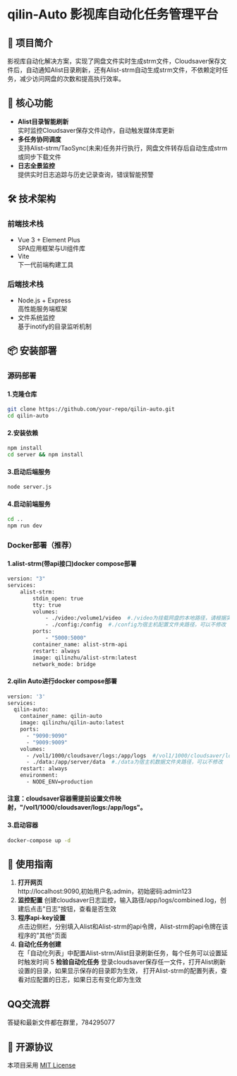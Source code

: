 # qilin-Auto 影视库自动化任务管理平台

## 🌟 项目简介
影视库自动化解决方案，实现了网盘文件实时生成strm文件，Cloudsaver保存文件后，自动通知Alist目录刷新，还有Alist-strm自动生成strm文件，不依赖定时任务，减少访问网盘的次数和提高执行效率。

## 🚀 核心功能
- **Alist目录智能刷新**  
  实时监控Cloudsaver保存文件动作，自动触发媒体库更新
- **多任务协同调度**  
  支持Alist-strm/TaoSync(未来)任务并行执行，网盘文件转存后自动生成strm或同步下载文件
- **日志全景监控**  
  提供实时日志追踪与历史记录查询，错误智能预警

## 🛠 技术架构
### 前端技术栈
- Vue 3 + Element Plus  
  SPA应用框架与UI组件库
- Vite  
  下一代前端构建工具

### 后端技术栈
- Node.js + Express  
  高性能服务端框架
- 文件系统监控  
  基于inotify的目录监听机制

## 📦 安装部署

### 源码部署

#### 1.克隆仓库
```bash
git clone https://github.com/your-repo/qilin-auto.git
cd qilin-auto
```
#### 2.安装依赖
```bash
npm install
cd server && npm install
```
#### 3.启动后端服务
```bash
node server.js
```
#### 4.启动前端服务
```bash
cd ..
npm run dev
```

### Docker部署（推荐）

#### 1.alist-strm(带api接口)docker compose部署
```bash
version: "3"
services:
    alist-strm:
        stdin_open: true
        tty: true
        volumes:
            - ./video:/volume1/video  #./video为挂载网盘的本地路径，请根据实际路径修改
            - ./config:/config  #./config为宿主机配置文件夹路径，可以不修改
        ports:
            - "5000:5000"
        container_name: alist-strm-api
        restart: always
        image: qilinzhu/alist-strm:latest
        network_mode: bridge
```
#### 2.qilin Auto进行docker compose部署
```bash
version: '3'
services:
  qilin-auto:
    container_name: qilin-auto
    image: qilinzhu/qilin-auto:latest
    ports:
      - "9090:9090"
      - "9009:9009"
    volumes:
      - /vol1/1000/cloudsaver/logs:/app/logs  #/vol1/1000/cloudsaver/logs为cloudsaver的宿主机日志文件夹，请根据实际路径修改
      - ./data:/app/server/data  #./data为宿主机数据文件夹路径，可以不修改
    restart: always
    environment:
      - NODE_ENV=production
```
#### 注意：cloudsaver容器需提前设置文件映射，"/vol1/1000/cloudsaver/logs:/app/logs"。

#### 3.启动容器
```bash
docker-compose up -d
```


## 🔧 使用指南
1. **打开网页**  
   http://localhost:9090,初始用户名:admin，初始密码:admin123
2. **监控配置**
   创建cloudsaver日志监控，输入路径/app/logs/combined.log，创建后点击"日志"按钮，查看是否生效
3. **程序api-key设置**  
   点击边侧栏，分别填入Alist和Alist-strm的api令牌，Alist-strm的api令牌在该程序的"其他"页面
4. **自动化任务创建**  
   在「自动化列表」中配置Alist-strm/Alist目录刷新任务，每个任务可以设置延时触发时间
5 **检验自动化任务** 
   登录cloudsaver保存任一文件，打开Alist刷新设置的目录，如果显示保存的目录即为生效，
   打开Alist-strm的配置列表，查看对应配置的日志，如果日志有变化即为生效

## QQ交流群
答疑和最新文件都在群里，784295077

## 📄 开源协议
本项目采用 [MIT License](LICENSE)
